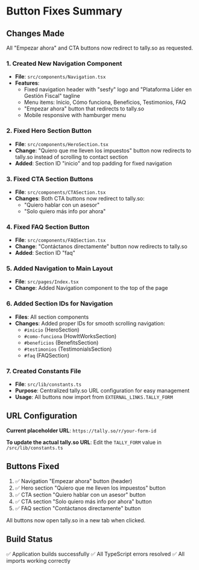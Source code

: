 # Button Fixes Summary

## Changes Made

All "Empezar ahora" and CTA buttons now redirect to tally.so as requested.

### 1. Created New Navigation Component
- **File**: `src/components/Navigation.tsx`
- **Features**: 
  - Fixed navigation header with "sesfy" logo and "Plataforma Líder en Gestión Fiscal" tagline
  - Menu items: Inicio, Cómo funciona, Beneficios, Testimonios, FAQ
  - "Empezar ahora" button that redirects to tally.so
  - Mobile responsive with hamburger menu

### 2. Fixed Hero Section Button
- **File**: `src/components/HeroSection.tsx`
- **Change**: "Quiero que me lleven los impuestos" button now redirects to tally.so instead of scrolling to contact section
- **Added**: Section ID "inicio" and top padding for fixed navigation

### 3. Fixed CTA Section Buttons
- **File**: `src/components/CTASection.tsx`
- **Changes**: Both CTA buttons now redirect to tally.so:
  - "Quiero hablar con un asesor"
  - "Solo quiero más info por ahora"

### 4. Fixed FAQ Section Button
- **File**: `src/components/FAQSection.tsx`
- **Change**: "Contáctanos directamente" button now redirects to tally.so
- **Added**: Section ID "faq"

### 5. Added Navigation to Main Layout
- **File**: `src/pages/Index.tsx`
- **Change**: Added Navigation component to the top of the page

### 6. Added Section IDs for Navigation
- **Files**: All section components
- **Changes**: Added proper IDs for smooth scrolling navigation:
  - `#inicio` (HeroSection)
  - `#como-funciona` (HowItWorksSection)
  - `#beneficios` (BenefitsSection)
  - `#testimonios` (TestimonialsSection)
  - `#faq` (FAQSection)

### 7. Created Constants File
- **File**: `src/lib/constants.ts`
- **Purpose**: Centralized tally.so URL configuration for easy management
- **Usage**: All buttons now import from `EXTERNAL_LINKS.TALLY_FORM`

## URL Configuration

**Current placeholder URL**: `https://tally.so/r/your-form-id`

**To update the actual tally.so URL**: 
Edit the `TALLY_FORM` value in `/src/lib/constants.ts`

## Buttons Fixed

1. ✅ Navigation "Empezar ahora" button (header)
2. ✅ Hero section "Quiero que me lleven los impuestos" button
3. ✅ CTA section "Quiero hablar con un asesor" button
4. ✅ CTA section "Solo quiero más info por ahora" button
5. ✅ FAQ section "Contáctanos directamente" button

All buttons now open tally.so in a new tab when clicked.

## Build Status
✅ Application builds successfully
✅ All TypeScript errors resolved
✅ All imports working correctly
